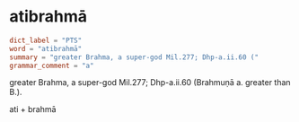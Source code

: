 # atibrahmā

``` toml
dict_label = "PTS"
word = "atibrahmā"
summary = "greater Brahma, a super-god Mil.277; Dhp-a.ii.60 ("
grammar_comment = "a"
```

greater Brahma, a super\-god Mil.277; Dhp\-a.ii.60 (Brahmuṇā a. greater than B.).

ati \+ brahmā

